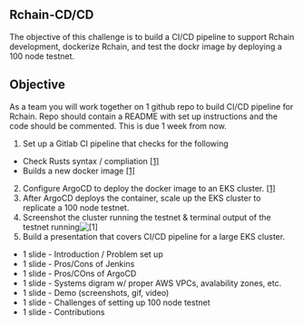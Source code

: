## Rchain-CD/CD

The objective of this challenge is to build a CI/CD pipeline to support Rchain development, dockerize Rchain, and test the dockr image by deploying a 100 node testnet. 

## Objective
As a team you will work together on 1 github repo to build CI/CD pipeline for Rchain. Repo should contain a README with set up instructions and the code should be commented.  This is due 1 week from now.

1. Set up a Gitlab CI pipeline that checks for the following
  * Check Rusts syntax / compliation [[1]](https://medium.com/astraol/optimizing-ci-cd-pipeline-for-rust-projects-gitlab-docker-98df64ae3bc4)
  * Builds a new docker image [[1]](https://medium.com/@gustavo.guss/jenkins-building-docker-image-and-sending-to-registry-64b84ea45ee9)
2. Configure ArgoCD to deploy the docker image to an EKS cluster. [[1]](https://levelup.gitconnected.com/gitops-in-kubernetes-with-gitlab-ci-and-argocd-9e20b5d3b55b)
3. After ArgoCD deploys the container, scale up the EKS cluster to replicate a 100 node testnet. 
4. Screenshot the cluster running the testnet & terminal output of the testnet running![[1]](https://www.jeffgeerling.com/blog/2020/10000-kubernetes-pods-10000-subscribers)
5. Build a presentation that covers CI/CD pipeline for a large EKS cluster.
  * 1 slide - Introduction / Problem set up
  * 1 slide - Pros/Cons of Jenkins 
  * 1 slide - Pros/COns of ArgoCD 
  * 1 slide - Systems digram w/ proper AWS VPCs, avalability zones, etc.
  * 1 slide - Demo (screenshots, gif, video)
  * 1 slide - Challenges of setting up 100 node testnet
  * 1 slide - Contributions


